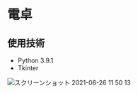 # 電卓

## 使用技術

- Python 3.9.1
- Tkinter

![スクリーンショット 2021-06-26 11 50 13](https://user-images.githubusercontent.com/60588204/125904959-552f5613-afe5-4f81-a171-4f86ffbb7df7.png)
